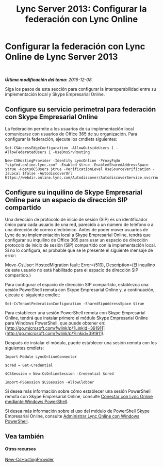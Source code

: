 ﻿---
title: 'Lync Server 2013: Configurar la federación con Lync Online'
TOCTitle: Configurar la federación con Lync Online
ms:assetid: a10bd1d5-c003-46db-9f57-7d55d3fa08da
ms:mtpsurl: https://technet.microsoft.com/es-es/library/JJ205126(v=OCS.15)
ms:contentKeyID: 48276243
ms.date: 06/02/2017
mtps_version: v=OCS.15
ms.translationtype: HT
---

# Configurar la federación con Lync Online de Lync Server 2013

 

_**Última modificación del tema:** 2016-12-08_

Siga los pasos de esta sección para configurar la interoperabilidad entre su implementación local y Skype Empresarial Online.

## Configure su servicio perimetral para federación con Skype Empresarial Online

La federación permite a los usuarios de su implementación local comunicarse con usuarios de Office 365 de su organización. Para configurar la federación, ejecute los cmdlets siguientes:

    Set-CSAccessEdgeConfiguration -AllowOutsideUsers 1 -AllowFederatedUsers 1 -UseDnsSrvRouting

    New-CSHostingProvider -Identity LyncOnline -ProxyFqdn "sipfed.online.lync.com" -Enabled $true -EnabledSharedAddressSpace $true -HostsOCSUsers $true -VerificationLevel UseSourceVerification -IsLocal $false -AutodiscoverUrl https://webdir.online.lync.com/Autodiscover/AutodiscoverService.svc/root

## Configure su inquilino de Skype Empresarial Online para un espacio de dirección SIP compartido

Una dirección de protocolo de inicio de sesión (SIP) es un identificador único para cada usuario de una red, parecido a un número de teléfono o a una dirección de correo electrónico. Antes de poder mover usuarios de Lync de su implementación local a Skype Empresarial Online, tendrá que configurar su inquilino de Office 365 para usar un espacio de dirección protocolo de inicio de sesión (SIP) compartido con la implementación local. Si no lo configura, es probable que se le presente el siguiente mensaje de error:

Move-CsUser: HostedMigration fault: Error=(510), Description=(El inquilino de este usuario no está habilitado para el espacio de dirección SIP compartido.)

Para configurar el espacio de dirección SIP compartido, establezca una sesión PowerShell remota con Skype Empresarial Online y, a continuación, ejecute el siguiente cmdlet:

    Set-CsTenantFederationConfiguration -SharedSipAddressSpace $true

Para establecer una sesión PowerShell remota con Skype Empresarial Online, tendrá que instalar primero el módulo Skype Empresarial Online para Windows PowerShell, que puede obtener en: [http://go.microsoft.com/fwlink/p/?LinkId=391911](http://go.microsoft.com/fwlink/p/?linkid=391911).

Después de instalar el módulo, puede establecer una sesión remota con los siguientes cmdlets:

    Import-Module LyncOnlineConnector

    $cred = Get-Credential

    $CSSession = New-CsOnlineSession -Credential $cred

    Import-PSSession $CSSession -AllowClobber

Si desea más información sobre cómo establecer una sesión PowerShell remota con Skype Empresarial Online, consulte [Conectar con Lync Online mediante Windows PowerShell](connecting-to-skype-for-business-online-by-using-windows-powershell.md).

Si desea más información sobre el uso del módulo de PowerShell Skype Empresarial Online, consulte [Administrar Lync Online con Windows PowerShell](skype-for-business-online-using-windows-powershell-to-manage-your-tenant.md).

## Vea también

#### Otros recursos

[New-CsHostingProvider](new-cshostingprovider.md)

